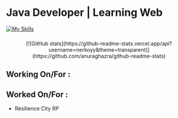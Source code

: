 <h1 align="left">Java Developer | Learning Web</h1>

[![My Skills](https://skillicons.dev/icons?i=java,vue,html,css,php,ts,js,c,mysql,docker,intelij)](https://skillicons.dev)

###

<div align="center">[![GitHub stats](https://github-readme-stats.vercel.app/api?username=nerkoyy&theme=transparent)](https://github.com/anuraghazra/github-readme-stats)</div>

<h2 align="left">Working On/For :</h2>
<ul></ul>

<h2 align="left">Worked On/For :</h2>
<ul>
  <li>Résilience City RP</li>
</ul>
